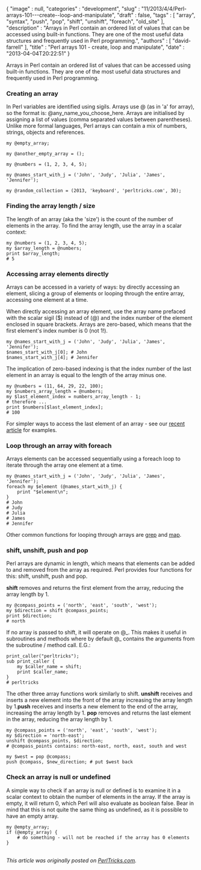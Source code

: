{
   "image" : null,
   "categories" : "development",
   "slug" : "11/2013/4/4/Perl-arrays-101---create--loop-and-manipulate",
   "draft" : false,
   "tags" : [
      "array",
      "syntax",
      "push",
      "pop",
      "shift",
      "unshift",
      "foreach",
      "old_site"
   ],
   "description" : "Arrays in Perl contain an ordered list of values that can be accessed using built-in functions. They are one of the most useful data structures and frequently used in Perl programming.",
   "authors" : [
      "david-farrell"
   ],
   "title" : "Perl arrays 101 - create, loop and manipulate",
   "date" : "2013-04-04T20:22:51"
}


Arrays in Perl contain an ordered list of values that can be accessed using built-in functions. They are one of the most useful data structures and frequently used in Perl programming.

### Creating an array

In Perl variables are identified using sigils. Arrays use @ (as in 'a' for array), so the format is: @any\_name\_you\_choose\_here. Arrays are initialised by assigning a list of values (comma separated values between parentheses). Unlike more formal languages, Perl arrays can contain a mix of numbers, strings, objects and references.

``` prettyprint
my @empty_array;

my @another_empty_array = ();

my @numbers = (1, 2, 3, 4, 5);

my @names_start_with_j = ('John', 'Judy', 'Julia', 'James', 'Jennifer');

my @random_collection = (2013, 'keyboard', 'perltricks.com', 30);
```

### Finding the array length / size

The length of an array (aka the 'size') is the count of the number of elements in the array. To find the array length, use the array in a scalar context:

``` prettyprint
my @numbers = (1, 2, 3, 4, 5);
my $array_length = @numbers; 
print $array_length;
# 5
```

### Accessing array elements directly

Arrays can be accessed in a variety of ways: by directly accessing an element, slicing a group of elements or looping through the entire array, accessing one element at a time.

When directly accessing an array element, use the array name prefaced with the scalar sigil ($) instead of (@) and the index number of the element enclosed in square brackets. Arrays are zero-based, which means that the first element's index number is 0 (not 1!).

``` prettyprint
my @names_start_with_j = ('John', 'Judy', 'Julia', 'James', 'Jennifer');
$names_start_with_j[0]; # John
$names_start_with_j[4]; # Jennifer
```

The implication of zero-based indexing is that the index number of the last element in an array is equal to the length of the array minus one.

``` prettyprint
my @numbers = (11, 64, 29, 22, 100);
my $numbers_array_length = @numbers;
my $last_element_index = numbers_array_length - 1;
# therefore ...
print $numbers[$last_element_index]; 
# 100
```

For simpler ways to access the last element of an array - see our [recent article](http://perltricks.com/article/6/2013/3/28/Find-the-index-of-the-last-element-in-an-array) for examples.

### Loop through an array with foreach

Arrays elements can be accessed sequentially using a foreach loop to iterate through the array one element at a time.

``` prettyprint
my @names_start_with_j = ('John', 'Judy', 'Julia', 'James', 'Jennifer');
foreach my $element (@names_start_with_j) {
    print "$element\n";
}
# John
# Judy
# Julia
# James
# Jennifer
```

Other common functions for looping through arrays are [grep](http://perldoc.perl.org/functions/grep.html) and [map](http://perldoc.perl.org/functions/map.html).

### shift, unshift, push and pop

Perl arrays are dynamic in length, which means that elements can be added to and removed from the array as required. Perl provides four functions for this: shift, unshift, push and pop.

**shift** removes and returns the first element from the array, reducing the array length by 1.

``` prettyprint
my @compass_points = ('north', 'east', 'south', 'west');
my $direction = shift @compass_points;
print $direction; 
# north
```

If no array is passed to shift, it will operate on @\_. This makes it useful in subroutines and methods where by default @\_ contains the arguments from the subroutine / method call. E.G.:

``` prettyprint
print_caller("perltricks");
sub print_caller {
    my $caller_name = shift;
    print $caller_name;
}
# perltricks
```

The other three array functions work similarly to shift. **unshift** receives and inserts a new element into the front of the array increasing the array length by 1.**push** receives and inserts a new element to the end of the array, increasing the array length by 1. **pop** removes and returns the last element in the array, reducing the array length by 1.

``` prettyprint
my @compass_points = ('north', 'east', 'south', 'west');
my $direction = 'north-east';
unshift @compass_points, $direction;
# @compass_points contains: north-east, north, east, south and west

my $west = pop @compass; 
push @compass, $new_direction; # put $west back
```

### Check an array is null or undefined

A simple way to check if an array is null or defined is to examine it in a scalar context to obtain the number of elements in the array. If the array is empty, it will return 0, which Perl will also evaluate as boolean false. Bear in mind that this is not quite the same thing as undefined, as it is possible to have an empty array.

``` prettyprint
my @empty_array;
if (@empty_array) {
    # do something - will not be reached if the array has 0 elements
}
```

\
*This article was originally posted on [PerlTricks.com](http://perltricks.com).*
